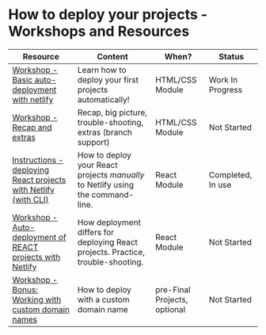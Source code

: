 # How to deploy your projects - Workshops and Resources

| Resource                                                                                                                                      | Content                                                                          | When?                        | Status            |
| --------------------------------------------------------------------------------------------------------------------------------------------- | -------------------------------------------------------------------------------- | ---------------------------- | ----------------- |
| [Workshop - Basic auto-deployment with netlify](./1-for-html-module/workshop-1-basic-automatic-deployment-with-netlify.md)                    | Learn how to deploy your first projects automatically!                           | HTML/CSS Module              | Work In Progress  |
| [Workshop - Recap and extras](./1-for-html-module/workshop-2-extras.md)                                                                       | Recap, big picture, trouble-shooting, extras (branch support)                    | HTML/CSS Module              | Not Started       |
| [Instructions - deploying React projects with Netlify (with CLI)](../netlify-hosting-instructions.md)                                         | How to deploy your React projects _manually_ to Netlify using the command-line.  | React Module                 | Completed, In use |
| [Workshop - Auto-deployment of REACT projects with Netlify](./3-for-react-module/workshop-automatic-react-project-deployment-with-netlify.md) | How deployment differs for deploying React projects. Practice, trouble-shooting. | React Module                 | Not Started       |
| [Workshop - Bonus: Working with custom domain names](./9-extras)                                                                              | How to deploy with a custom domain name                                          | pre-Final Projects, optional | Not Started       |
